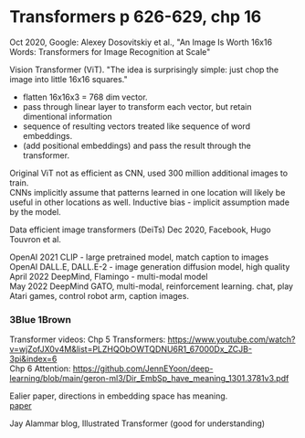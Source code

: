 # Transformers p 626-629, chp 16

Oct 2020, Google: Alexey Dosovitskiy et al., "An Image Is Worth 16x16 Words: Transformers for Image Recognition at Scale"  

Vision Transformer (ViT). 
"The idea is surprisingly simple: just chop the image into little 16x16 squares."  
 * flatten 16x16x3 = 768 dim vector. 
 * pass through linear layer to transform each vector, but retain dimentional information
 * sequence of resulting vectors treated like sequence of word embeddings.  
 * (add positional embeddings) and pass the result through the transformer.

Original ViT not as efficient as CNN, used 300 million additional images to train.  
CNNs implicitly assume that patterns learned in one location will likely be useful in other locations as well. 
Inductive bias - implicit assumption made by the model. 

Data efficient image transformers (DeiTs)  Dec 2020, Facebook, Hugo Touvron et al.

OpenAI 2021 CLIP - large pretrained model, match caption to images 
OpenAI DALL.E, DALL.E-2 - image generation diffusion model, high quality
April 2022 DeepMind, Flamingo - multi-modal model  
May 2022 DeepMind GATO, multi-modal, reinforcement learning. chat, play Atari games, control robot arm, caption images. 

### 3Blue 1Brown  
Transformer videos: 
Chp 5 Transformers: https://www.youtube.com/watch?v=wjZofJX0v4M&list=PLZHQObOWTQDNU6R1_67000Dx_ZCJB-3pi&index=6  
Chp 6 Attention: https://github.com/JennEYoon/deep-learning/blob/main/geron-ml3/Dir_EmbSp_have_meaning_1301.3781v3.pdf  

Ealier paper, directions in embedding space has meaning.  
<a href="https://github.com/JennEYoon/deep-learning/blob/main/geron-ml3/Dir_EmbSp_have_meaning_1301.3781v3.pdf" >paper</a>

Jay Alammar blog, Illustrated Transformer (good for understanding)  


